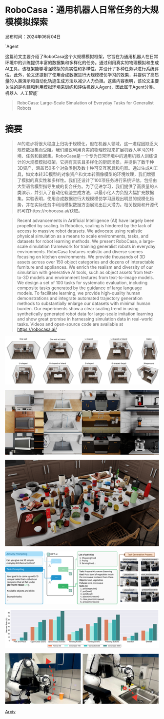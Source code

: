 # RoboCasa：通用机器人日常任务的大规模模拟探索

发布时间：2024年06月04日

`Agent

这篇论文主要介绍了RoboCasa这个大规模模拟框架，它旨在为通用机器人在日常环境中的训练提供丰富的数据集和多样化的任务。通过利用真实的物理模拟和生成AI工具，该框架能够增强模拟的真实性和多样性，并设计了多种任务以进行系统评估。此外，论文还提到了使用合成数据进行大规模模仿学习的效果，并提供了高质量的人类演示和自动化轨迹生成方法以减少人力负担。这些内容表明，该论文主要关注的是构建和利用模拟环境来训练和评估机器人Agent，因此属于Agent分类。` `机器人` `人工智能`

> RoboCasa: Large-Scale Simulation of Everyday Tasks for Generalist Robots

# 摘要

> AI的进步将很大程度上归功于规模化，但在机器人领域，这一进程因缺乏大规模数据集而受阻。我们建议利用真实的物理模拟来扩展机器人学习的环境、任务和数据集。RoboCasa是一个专为日常环境中的通用机器人训练设计的大规模模拟框架，它拥有真实且多样化的厨房场景，并提供了数千种3D资产，涵盖150多个对象类别及数十种可交互家具和电器。通过生成AI工具，如文本转3D模型的对象资产和文本转图像模型的环境纹理，我们增强了模拟的真实性和多样性。我们还设计了100项任务进行系统评估，包括由大型语言模型指导生成的复合任务。为了促进学习，我们提供了高质量的人类演示，并引入了自动化轨迹生成方法，以最小化人力负担大幅扩充数据集。实验表明，使用合成数据进行大规模模仿学习展现出明显的规模化趋势，并在实际任务中利用模拟数据方面展现出巨大潜力。相关视频和开源代码可在https://robocasa.ai/获取。

> Recent advancements in Artificial Intelligence (AI) have largely been propelled by scaling. In Robotics, scaling is hindered by the lack of access to massive robot datasets. We advocate using realistic physical simulation as a means to scale environments, tasks, and datasets for robot learning methods. We present RoboCasa, a large-scale simulation framework for training generalist robots in everyday environments. RoboCasa features realistic and diverse scenes focusing on kitchen environments. We provide thousands of 3D assets across over 150 object categories and dozens of interactable furniture and appliances. We enrich the realism and diversity of our simulation with generative AI tools, such as object assets from text-to-3D models and environment textures from text-to-image models. We design a set of 100 tasks for systematic evaluation, including composite tasks generated by the guidance of large language models. To facilitate learning, we provide high-quality human demonstrations and integrate automated trajectory generation methods to substantially enlarge our datasets with minimal human burden. Our experiments show a clear scaling trend in using synthetically generated robot data for large-scale imitation learning and show great promise in harnessing simulation data in real-world tasks. Videos and open-source code are available at https://robocasa.ai/

![RoboCasa：通用机器人日常任务的大规模模拟探索](../../../paper_images/2406.02523/x1.png)

![RoboCasa：通用机器人日常任务的大规模模拟探索](../../../paper_images/2406.02523/x2.png)

![RoboCasa：通用机器人日常任务的大规模模拟探索](../../../paper_images/2406.02523/Capture25_comp.png)

![RoboCasa：通用机器人日常任务的大规模模拟探索](../../../paper_images/2406.02523/x3.png)

![RoboCasa：通用机器人日常任务的大规模模拟探索](../../../paper_images/2406.02523/x4.png)

![RoboCasa：通用机器人日常任务的大规模模拟探索](../../../paper_images/2406.02523/real_robot_setup.png)

[Arxiv](https://arxiv.org/abs/2406.02523)